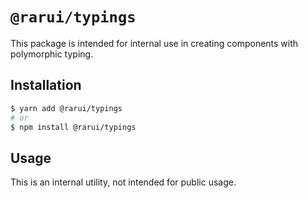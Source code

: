 # `@rarui/typings`

This package is intended for internal use in creating components with polymorphic typing.

## Installation

```sh
$ yarn add @rarui/typings
# or
$ npm install @rarui/typings
```

## Usage

This is an internal utility, not intended for public usage.

